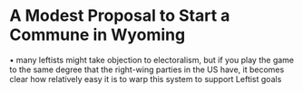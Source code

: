 # A Modest Proposal to Start a Commune in Wyoming

• many leftists might take objection to electoralism, but if you play the game to the same degree that the right-wing parties in the US have, it becomes clear how relatively easy it is to warp this system to support Leftist goals

